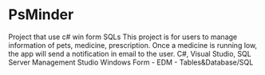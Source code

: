 # PsMinder
Project that use c# win form SQLs
This project is for users to manage information of pets, medicine, prescription. Once a medicine is running low, the app will send a notification in email to the user.
C#, Visual Studio, SQL Server Management Studio
Windows Form - EDM - Tables&Database/SQL
